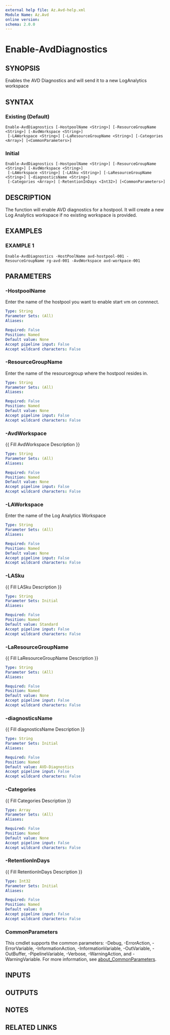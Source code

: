 ```yaml
---
external help file: Az.Avd-help.xml
Module Name: Az.Avd
online version:
schema: 2.0.0
---
```


# Enable-AvdDiagnostics

## SYNOPSIS
Enables the AVD Diagnostics and will send it to a new LogAnalytics workspace

## SYNTAX

### Existing (Default)
```
Enable-AvdDiagnostics [-HostpoolName <String>] [-ResourceGroupName <String>] [-AvdWorkspace <String>]
 [-LAWorkspace <String>] [-LaResourceGroupName <String>] [-Categories <Array>] [<CommonParameters>]
```

### Initial
```
Enable-AvdDiagnostics [-HostpoolName <String>] [-ResourceGroupName <String>] [-AvdWorkspace <String>]
 [-LAWorkspace <String>] [-LASku <String>] [-LaResourceGroupName <String>] [-diagnosticsName <String>]
 [-Categories <Array>] [-RetentionInDays <Int32>] [<CommonParameters>]
```

## DESCRIPTION
The function will enable AVD diagnostics for a hostpool. It will create a new Log Analytics workspace if no existing workspace is provided.

## EXAMPLES

### EXAMPLE 1
```
Enable-AvdDiagnostics -HostPoolName avd-hostpool-001 -ResourceGroupName rg-avd-001 -AvdWorkspace avd-workpace-001
```

## PARAMETERS

### -HostpoolName
Enter the name of the hostpool you want to enable start vm on connnect.

```yaml
Type: String
Parameter Sets: (All)
Aliases:

Required: False
Position: Named
Default value: None
Accept pipeline input: False
Accept wildcard characters: False
```

### -ResourceGroupName
Enter the name of the resourcegroup where the hostpool resides in.

```yaml
Type: String
Parameter Sets: (All)
Aliases:

Required: False
Position: Named
Default value: None
Accept pipeline input: False
Accept wildcard characters: False
```

### -AvdWorkspace
{{ Fill AvdWorkspace Description }}

```yaml
Type: String
Parameter Sets: (All)
Aliases:

Required: False
Position: Named
Default value: None
Accept pipeline input: False
Accept wildcard characters: False
```

### -LAWorkspace
Enter the name of the Log Analytics Workspace

```yaml
Type: String
Parameter Sets: (All)
Aliases:

Required: False
Position: Named
Default value: None
Accept pipeline input: False
Accept wildcard characters: False
```

### -LASku
{{ Fill LASku Description }}

```yaml
Type: String
Parameter Sets: Initial
Aliases:

Required: False
Position: Named
Default value: Standard
Accept pipeline input: False
Accept wildcard characters: False
```

### -LaResourceGroupName
{{ Fill LaResourceGroupName Description }}

```yaml
Type: String
Parameter Sets: (All)
Aliases:

Required: False
Position: Named
Default value: None
Accept pipeline input: False
Accept wildcard characters: False
```

### -diagnosticsName
{{ Fill diagnosticsName Description }}

```yaml
Type: String
Parameter Sets: Initial
Aliases:

Required: False
Position: Named
Default value: AVD-Diagnostics
Accept pipeline input: False
Accept wildcard characters: False
```

### -Categories
{{ Fill Categories Description }}

```yaml
Type: Array
Parameter Sets: (All)
Aliases:

Required: False
Position: Named
Default value: None
Accept pipeline input: False
Accept wildcard characters: False
```

### -RetentionInDays
{{ Fill RetentionInDays Description }}

```yaml
Type: Int32
Parameter Sets: Initial
Aliases:

Required: False
Position: Named
Default value: 0
Accept pipeline input: False
Accept wildcard characters: False
```

### CommonParameters
This cmdlet supports the common parameters: -Debug, -ErrorAction, -ErrorVariable, -InformationAction, -InformationVariable, -OutVariable, -OutBuffer, -PipelineVariable, -Verbose, -WarningAction, and -WarningVariable. For more information, see [about_CommonParameters](http://go.microsoft.com/fwlink/?LinkID=113216).

## INPUTS

## OUTPUTS

## NOTES

## RELATED LINKS
